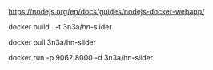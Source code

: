 https://nodejs.org/en/docs/guides/nodejs-docker-webapp/

docker build . -t 3n3a/hn-slider

docker pull 3n3a/hn-slider

docker run -p 9062:8000 -d 3n3a/hn-slider
